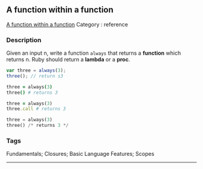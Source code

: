 ## A function within a function
[A function within a function](https://www.codewars.com/kata/a-function-within-a-function)
Category : reference

### Description
Given an input n, write a function `always` that returns a __function__ which returns n. Ruby should return a __lambda__ or a __proc__.

```javascript
var three = always(3);
three(); // return s3
```
```coffeescript
three = always(3)
three() # returns 3
```
```ruby
three = always(3)
three.call # returns 3
```
```python
three = always(3)
three() /* returns 3 */
```

### Tags
Fundamentals; Closures; Basic Language Features; Scopes

- - -
